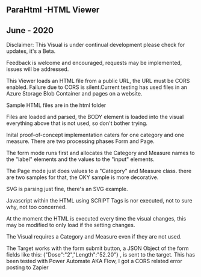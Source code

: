 ParaHtml -HTML Viewer
-----------------

June - 2020
-----------
Disclaimer: This Visual is under continual development please check for updates, it's a Beta.

Feedback is welcome and encouraged, requests may be implemented, issues will be addressed.

This Viewer loads an HTML file from a public URL, the URL must be CORS enabled. Failure due to CORS is silent.Current testing has used files in an Azure Storage Blob Container and pages on a website. 

Sample HTML files are in the html folder

Files are loaded and parsed, the BODY element is loaded into the visual everything above that is not used, so don't bother trying.

Inital proof-of-concept implementation caters for one category and one measure. There are two processing phases Form and Page.

The form mode runs first and allocates the Category and Measure names to the "label" elements and the values to the "input" elements.

The Page mode just does values to a "Category" and Measure class. there are two samples for that, the OKY sample is more decorative.

SVG is parsing just fine, there's an SVG example.

Javascript within the HTML using SCRIPT Tags is nor executed, not to sure why, not too concerned.

At the moment the HTML is executed every time the visual changes, this may be modified to only load if the setting changes.

The Visual requires a Category and Measure even if they are not used.

The Target works with the form submit button, a JSON Object of the form fields like this: {"Dose":"2","Length":"52.20"} , is sent to the target. This has been tested with Power Automate AKA Flow, I got a CORS related error posting to Zapier



